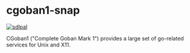 # cgoban1-snap

[![sdlpal](https://snapcraft.io/cgoban1/badge.svg)](https://snapcraft.io/cgoban1)

CGoban1 ("Complete Goban Mark 1") provides a large set of go-related services for Unix and X11.
